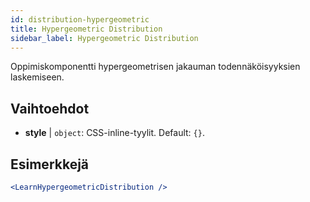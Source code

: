 ```yaml
---
id: distribution-hypergeometric
title: Hypergeometric Distribution
sidebar_label: Hypergeometric Distribution
---
```


Oppimiskomponentti hypergeometrisen jakauman todennäköisyyksien laskemiseen.

## Vaihtoehdot

* __style__ | `object`: CSS-inline-tyylit. Default: `{}`.


## Esimerkkejä

```jsx live
<LearnHypergeometricDistribution />
```

